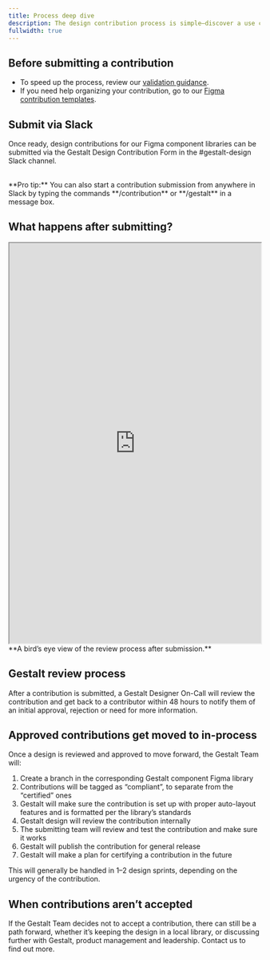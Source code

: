 ```yaml
---
title: Process deep dive
description: The design contribution process is simple—discover a use case during your standard design process, confirm that it is a valid contribution and submit it via Slack for review, approval and release.
fullwidth: true
---
```


<ImgContainer noPadding color="background-default" src="https://www.pinterest-assets.com/AssetLink/832itu8mf6vv12u8ahol4ef8oht84776/process-main-png.png" alt="Diagram of the contribution process flow from design to submit to review to approval to publish in Figma."/>

## Before submitting a contribution
- To speed up the process, review our [validation guidance](team_support/design_contributions/contribution_types_and_criteria#Types-of-valid-component-contributions).
- If you need help organizing your contribution, go to our [Figma contribution templates](http://pinch.pinadmin.com/contribution-templates).

## Submit via Slack
Once ready, design contributions for our Figma component libraries can be submitted via the Gestalt Design Contribution Form in the #gestalt-design Slack channel.
<br/>

<ImgContainer noPadding color="background-default" src="https://www.pinterest-assets.com/AssetLink/rfme323pbu31p3u81e1gwp4v6078143j/process-slack-png.png" alt="Screenshot of the Slack interface with a link to the contribution form circled in red."/>
<br/>
**Pro tip:** You can also start a contribution submission from anywhere in Slack by typing the commands **/contribution** or **/gestalt** in a message box.

## What happens after submitting?

<iframe style={{border:0}} width="100%" height="800" src="https://www.figma.com/embed?embed_host=share&url=https%3A%2F%2Fwww.figma.com%2Ffile%2F6zf0xNW6i8XHuUBVxtnGSB%2FContributions-flow-diagrams%3Ftype%3Dwhiteboard%26node-id%3D6%253A1110%26t%3D2glNSrcZEWIEZZts-1" allowFullScreen></iframe>
**A bird’s eye view of the review process after submission.**

## Gestalt review process

After a contribution is submitted, a Gestalt Designer On-Call will review the contribution and get back to a contributor within 48 hours to notify them of an initial approval, rejection‌ or need for more information.

## Approved contributions get moved to in-process
Once a design is reviewed and approved to move forward, the Gestalt Team will:
1. Create a branch in the corresponding Gestalt component Figma library
2. Contributions will be tagged as “compliant”, to separate from the “certified” ones
3. Gestalt will make sure the contribution is set up with proper auto-layout features and is formatted per the library’s standards
4. Gestalt design will review the contribution internally
5. The submitting team will review and test the contribution and make sure it works
6. Gestalt will publish the contribution for general release
7. Gestalt will make a plan for certifying a contribution in the future

This will generally be handled in 1–2 design sprints, depending on the urgency of the contribution.

## When contributions aren’t accepted

If the Gestalt Team decides not to accept a contribution, there can still be a path forward, whether it’s keeping the design in a local library, or discussing further with Gestalt, product management and leadership. Contact us to find out more.

